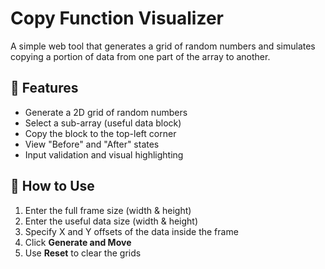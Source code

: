 # Copy Function Visualizer

A simple web tool that generates a grid of random numbers and simulates copying a portion of data from one part of the array to another.

## 🧩 Features

- Generate a 2D grid of random numbers
- Select a sub-array (useful data block)
- Copy the block to the top-left corner
- View "Before" and "After" states
- Input validation and visual highlighting

## 🚀 How to Use

1. Enter the full frame size (width & height)
2. Enter the useful data size (width & height)
3. Specify X and Y offsets of the data inside the frame
4. Click **Generate and Move**
5. Use **Reset** to clear the grids
